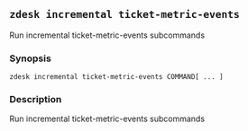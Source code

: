 ## `zdesk incremental ticket-metric-events`

Run incremental ticket-metric-events subcommands

### Synopsis

    zdesk incremental ticket-metric-events COMMAND[ ... ]

### Description

Run incremental ticket-metric-events subcommands

